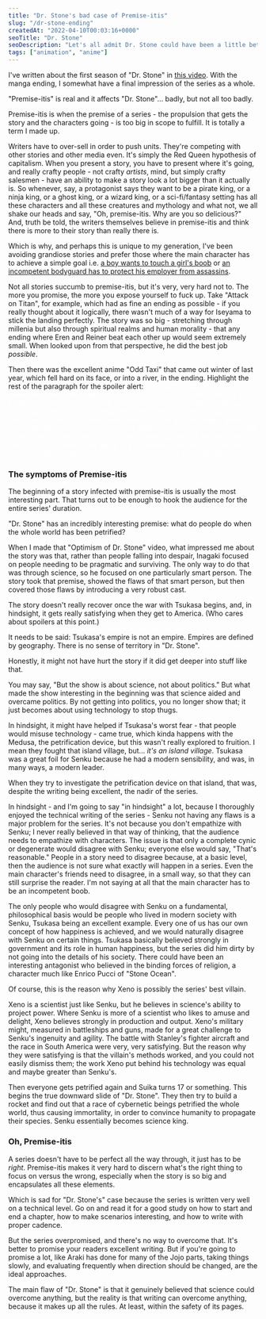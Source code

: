 ```yaml
---
title: "Dr. Stone's bad case of Premise-itis"
slug: "/dr-stone-ending"
createdAt: "2022-04-10T00:03:16+0000"
seoTitle: "Dr. Stone"
seoDescription: "Let's all admit Dr. Stone could have been a little better."
tags: ["animation", "anime"]
---
```


I've written about the first season of "Dr. Stone" in <a href="https://www.youtube.com/watch?v=B5iyC94hh-4"  target="_blank" rel="noopener noreferrer">this video</a>. With the manga ending, I somewhat have a final impression of the series as a whole.

"Premise-itis" is real and it affects "Dr. Stone"... badly, but not all too badly.

Premise-itis is when the premise of a series - the propulsion that gets the story and the characters going - is too big in scope to fulfill. It is totally a term I made up.

Writers have to over-sell in order to push units. They're competing with other stories and other media even. It's simply the Red Queen hypothesis of capitalism. When you present a story, you have to present where it's going, and really crafty people - not crafty _artists_, mind, but simply crafty salesmen - have an ability to make a story look a lot bigger than it actually is. So whenever, say, a protagonist says they want to be a pirate king, or a ninja king, or a ghost king, or a wizard king, or a sci-fi/fantasy setting has all these characters and all these creatures and mythology and what not, we all shake our heads and say, "Oh, premise-itis. Why are you so delicious?" And, truth be told, the writers themselves believe in premise-itis and think there is more to their story than really there is.

Which is why, and perhaps this is unique to my generation, I've been avoiding grandiose stories and prefer those where the main character has to achieve a simple goal i.e. <a href="https://mangaplus.shueisha.co.jp/titles/100037" target="_blank" rel="noopener noreferrer">a boy wants to touch a girl's boob</a> or <a href="https://mangaplus.shueisha.co.jp/titles/100181" target="_blank" rel="noopener noreferrer">an incompetent bodyguard has to protect his employer from assassins</a>.

Not all stories succumb to premise-itis, but it's very, very hard not to. The more you promise, the more you expose yourself to fuck up. Take "Attack on Titan", for example, which had as fine an ending as possible - if you really thought about it logically, there wasn't much of a way for Iseyama to stick the landing perfectly. The story was so big - stretching through millenia but also through spiritual realms and human morality - that any ending where Eren and Reiner beat each other up would seem extremely small. When looked upon from that perspective, he did the best job _possible_.

Then there was the excellent anime "Odd Taxi" that came out winter of last year, which fell hard on its face, or into a river, in the ending. Highlight the rest of the paragraph for the spoiler alert: <span style="color: white">After setting up all these characters with their subplots, the main character's taxi just jumps off a bridge, and everyone says, "Oh, well now the series is ending." The two comedians, who are in a professional rivalry, become friends again. The idol group just dissolves. No one knows who killed the girl. The video-game addict decides not to be a video-game addict anymore. I was rooting for the show so much and it just crumbled into nothing at the end, though there were early signs that it was going to bust (mostly Odokawa's inconsistent characterization). Which is why there is no review of it on this site.</span>

### The symptoms of Premise-itis

The beginning of a story infected with premise-itis is usually the most interesting part. That turns out to be enough to hook the audience for the entire series' duration.

"Dr. Stone" has an incredibly interesting premise: what do people do when the whole world has been petrified?

When I made that "Optimism of Dr. Stone" video, what impressed me about the story was that, rather than people falling into despair, Inagaki focused on people needing to be pragmatic and surviving. The only way to do that was through science, so he focused on one particularly smart person. The story took that premise, showed the flaws of that smart person, but then covered those flaws by introducing a very robust cast.

The story doesn't really recover once the war with Tsukasa begins, and, in hindsight, it gets really satisfying when they get to America. (Who cares about spoilers at this point.)

It needs to be said: Tsukasa's empire is not an empire. Empires are defined by geography. There is no sense of territory in "Dr. Stone".

Honestly, it might not have hurt the story if it did get deeper into stuff like that.

You may say, "But the show is about science, not about politics." But what made the show interesting in the beginning was that science aided and overcame politics. By not getting into politics, you no longer show that; it just becomes about using technology to stop thugs.

In hindsight, it might have helped if Tsukasa's worst fear - that people would misuse technology - came true, which kinda happens with the Medusa, the petrification device, but this wasn't really explored to fruition. I mean they fought that island village, but... _it's an island village_. Tsukasa was a great foil for Senku because he had a modern sensibility, and was, in many ways, a modern leader.

When they try to investigate the petrification device on that island, that was, despite the writing being excellent, the nadir of the series.

In hindsight - and I'm going to say "in hindsight" a lot, because I thoroughly enjoyed the technical writing of the series - Senku not having any flaws is a major problem for the series. It's not because you don't empathize with Senku; I never really believed in that way of thinking, that the audience needs to empathize with characters. The issue is that only a complete cynic or degenerate would disagree with Senku; everyone else would say, "That's reasonable." People in a story need to disagree because, at a basic level, then the audience is not sure what exactly will happen in a series. Even the main character's friends need to disagree, in a small way, so that they can still surprise the reader. I'm not saying at all that the main character has to be an incompetent boob.

The only people who would disagree with Senku on a fundamental, philosophical basis would be people who lived in modern society with Senku, Tsukasa being an excellent example. Every one of us has our own concept of how happiness is achieved, and we would naturally disagree with Senku on certain things. Tsukasa basically believed strongly in government and its role in human happiness, but the series did him dirty by not going into the details of his society. There could have been an interesting antagonist who believed in the binding forces of religion, a character much like Enrico Pucci of "Stone Ocean".

Of course, this is the reason why Xeno is possibly the series' best villain.

Xeno is a scientist just like Senku, but he believes in science's ability to project power. Where Senku is more of a scientist who likes to amuse and delight, Xeno believes strongly in production and output. Xeno's military might, measured in battleships and guns, made for a great challenge to Senku's ingenuity and agility. The battle with Stanley's fighter aircraft and the race in South America were very, very satisfying. But the reason why they were satisfying is that the villain's methods worked, and you could not easily dismiss them; the work Xeno put behind his technology was equal and maybe greater than Senku's.

Then everyone gets petrified again and Suika turns 17 or something. This begins the true downward slide of "Dr. Stone". They then try to build a rocket and find out that a race of cybernetic beings petrified the whole world, thus causing immortality, in order to convince humanity to propagate their species. Senku essentially becomes science king.

### Oh, Premise-itis

A series doesn't have to be perfect all the way through, it just has to be _right_. Premise-itis makes it very hard to discern what's the right thing to focus on versus the wrong, especially when the story is so big and encapsulates all these elements.

Which is sad for "Dr. Stone's" case because the series is written very well on a technical level. Go on and read it for a good study on how to start and end a chapter, how to make scenarios interesting, and how to write with proper cadence.

But the series overpromised, and there's no way to overcome that. It's better to promise your readers excellent writing. But if you're going to promise a lot, like Araki has done for many of the Jojo parts, taking things slowly, and evaluating frequently when direction should be changed, are the ideal approaches.

The main flaw of "Dr. Stone" is that it genuinely believed that science could overcome anything, but the reality is that writing can overcome anything, because it makes up all the rules. At least, within the safety of its pages.
